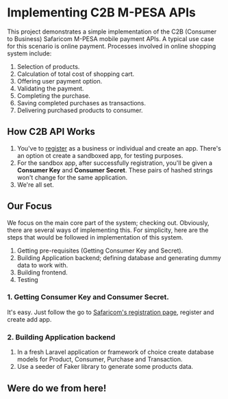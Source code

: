# Implementing C2B M-PESA APIs
This project demonstrates a simple implementation of the C2B (Consumer to Business) Safaricom M-PESA mobile payment APIs.
A typical use case for this scenario is online payment.
Processes involved in online shopping system include:
1. Selection of products.
2. Calculation of total cost of shopping cart.
3. Offering user payment option.
4. Validating the payment.
5. Completing the purchase.
6. Saving completed purchases as transactions.
7. Delivering purchased products to consumer.

## How C2B API Works
1. You've to [register](https://developer.safaricom.co.ke/login-register) as a business or individual and create an app. There's an option ot create a sandboxed app, for testing purposes.
2. For the sandbox app, after successfully registration, you'll be given a **Consumer Key** and **Consumer Secret**. These pairs of hashed strings won't change for the same application.
3. We're all set.  

## Our Focus
We focus on the main core part of the system; checking out.
Obviously, there are several ways of implementing this. For simplicity, here are the steps that would be followed in implementation of this system.
1. Getting pre-requisites (Getting Consumer Key and Secret).
2. Building Application backend; defining database and generating dummy data to work with.
3. Building frontend.
4. Testing

### 1. Getting Consumer Key and Consumer Secret.
It's easy. Just follow the go to [Safaricom's registration page](https://developer.safaricom.co.ke/login-register), register and create add app.

### 2. Building Application backend
1. In a fresh Laravel application or framework of choice create database models for Product, Consumer, Purchase and Transaction.
2. Use a seeder of Faker library to generate some products data.
## Were do we from here!
